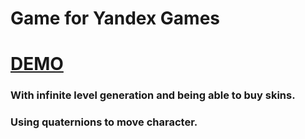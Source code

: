 
# Game for Yandex Games
# [DEMO](https://rianranlee.github.io/Jump-by-Jump)
### With infinite level generation and being able to buy skins.
### Using quaternions to move character.
